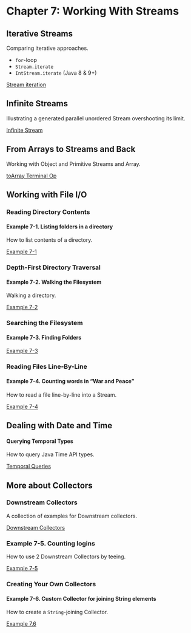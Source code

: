 # Chapter 7: Working With Streams

## Iterative Streams

Comparing iterative approaches.

* `for`-loop
* `Stream.iterate`
* `IntStream.iterate` (Java 8 &amp; 9+)

[Stream iteration](streams-iteration)


## Infinite Streams

Illustrating a generated parallel unordered Stream overshooting its limit.

[Infinite Stream](streams-infinite)


## From Arrays to Streams and Back

Working with Object and Primitive Streams and Array.

[toArray Terminal Op](streams-toarray)


## Working with File I/O

### Reading Directory Contents

#### Example 7-1. Listing folders in a directory

How to list contents of a directory.

[Example 7-1](example-7-1)

### Depth-First Directory Traversal

#### Example 7-2. Walking the Filesystem

Walking a directory.

[Example 7-2](example-7-2)

### Searching the Filesystem

#### Example 7-3. Finding Folders

[Example 7-3](example-7-3)

### Reading Files Line-By-Line

#### Example 7-4. Counting words in “War and Peace”

How to read a file line-by-line into a Stream.

[Example 7-4](example-7-4)


## Dealing with Date and Time

#### Querying Temporal Types

How to query Java Time API types.

[Temporal Queries](streams-temporal-query)


## More about Collectors

### Downstream Collectors

A collection of examples for Downstream collectors.

[Downstream Collectors](streams-downstream-collectors)

### Example 7-5. Counting logins

How to use 2 Downstream Collectors by teeing.

[Example 7-5](example-7-5)

### Creating Your Own Collectors

#### Example 7-6. Custom Collector for joining String elements

How to create a `String`-joining Collector.

[Example 7.6](example-7-6)
